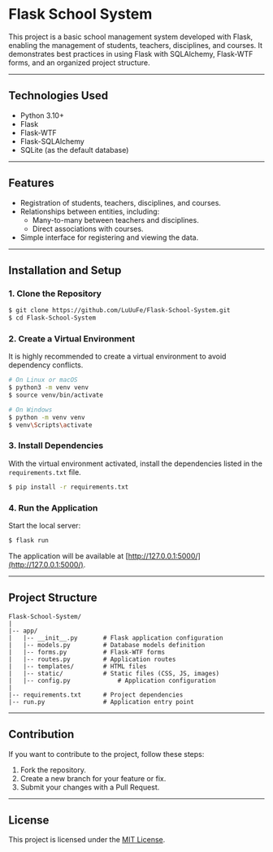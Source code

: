 # Flask School System

This project is a basic school management system developed with Flask, enabling the management of students, teachers, disciplines, and courses. It demonstrates best practices in using Flask with SQLAlchemy, Flask-WTF forms, and an organized project structure.

---

## Technologies Used

- Python 3.10+
- Flask
- Flask-WTF
- Flask-SQLAlchemy
- SQLite (as the default database)

---

## Features

- Registration of students, teachers, disciplines, and courses.
- Relationships between entities, including:
  - Many-to-many between teachers and disciplines.
  - Direct associations with courses.
- Simple interface for registering and viewing the data.

---

## Installation and Setup

### 1. Clone the Repository

```bash
$ git clone https://github.com/LuUuFe/Flask-School-System.git
$ cd Flask-School-System
```

### 2. Create a Virtual Environment

It is highly recommended to create a virtual environment to avoid dependency conflicts.

```bash
# On Linux or macOS
$ python3 -m venv venv
$ source venv/bin/activate

# On Windows
$ python -m venv venv
$ venv\Scripts\activate
```

### 3. Install Dependencies

With the virtual environment activated, install the dependencies listed in the `requirements.txt` file.

```bash
$ pip install -r requirements.txt
```

### 4. Run the Application

Start the local server:

```bash
$ flask run
```

The application will be available at [http://127.0.0.1:5000/](http://127.0.0.1:5000/).

---

## Project Structure

```
Flask-School-System/
|
|-- app/
|   |-- __init__.py       # Flask application configuration
|   |-- models.py         # Database models definition
|   |-- forms.py          # Flask-WTF forms
|   |-- routes.py         # Application routes
|   |-- templates/        # HTML files
|   |-- static/           # Static files (CSS, JS, images)
|   |-- config.py             # Application configuration
|
|-- requirements.txt      # Project dependencies
|-- run.py                # Application entry point
```

---

## Contribution

If you want to contribute to the project, follow these steps:

1. Fork the repository.
2. Create a new branch for your feature or fix.
3. Submit your changes with a Pull Request.

---

## License

This project is licensed under the [MIT License](LICENSE).

